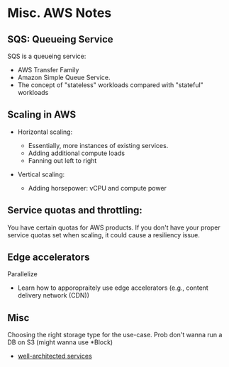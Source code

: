 # Misc. AWS Notes



## SQS: Queueing Service
SQS is a queueing service:
* AWS Transfer Family
* Amazon Simple Queue Service.
* The concept of "stateless" workloads compared with "stateful" workloads



## Scaling in AWS

* Horizontal scaling:
    * Essentially, more instances of existing services.
    * Adding additional compute loads
    * Fanning out left to right
 
* Vertical scaling:
    * Adding horsepower: vCPU and compute power
    
 
## Service quotas and throttling:
You have certain quotas for AWS products.
If you don't have your proper service quotas set when scaling, it could cause a resiliency issue.


## Edge accelerators
Parallelize 
* Learn how to apporopraitely use edge accelerators (e.g., content delivery network (CDN))


## Misc
Choosing the right storage type for the use-case.
Prob don't wanna run a DB on S3 (might wanna use \*Block)

- [well-architected services](https://aws.amazon.com/architecture/well-architected)  
